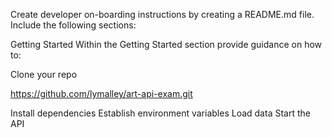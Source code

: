 Create developer on-boarding instructions by creating a README.md file. Include the following sections:

Getting Started
Within the Getting Started section provide guidance on how to:

Clone your repo

https://github.com/lymalley/art-api-exam.git

Install dependencies
Establish environment variables
Load data
Start the API
